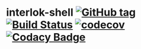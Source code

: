 # interlok-shell [![GitHub tag](https://img.shields.io/github/tag/adaptris/interlok-shell.svg)](https://github.com/adaptris/interlok-shell/tags) [![Build Status](https://travis-ci.org/adaptris/interlok-shell.svg?branch=develop)](https://travis-ci.org/adaptris/interlok-shell)  [![codecov](https://codecov.io/gh/adaptris/interlok-shell/branch/develop/graph/badge.svg)](https://codecov.io/gh/adaptris/interlok-shell) [![Codacy Badge](https://api.codacy.com/project/badge/Grade/e5865d5006f24741a1cb1399334cb3d4)](https://www.codacy.com/app/adaptris/interlok-shell?utm_source=github.com&amp;utm_medium=referral&amp;utm_content=adaptris/interlok-shell&amp;utm_campaign=Badge_Grade)


